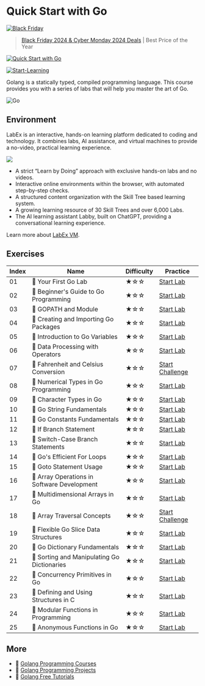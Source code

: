 # Quick Start with Go

[![Black Friday](https://file.labex.io/images/labex-bf24.png)](https://labex.io/pricing)

> [Black Friday 2024 & Cyber Monday 2024 Deals](https://labex.io/pricing) | Best Price of the Year

[![Quick Start with Go](https://cover-creator.appbot.io/quick-start-with-go.png)](https://labex.io/courses/quick-start-with-go)

[![Start-Learning](https://img.shields.io/badge/Start-Learning-whitesmoke?style=for-the-badge)](https://labex.io/courses/quick-start-with-go)

Golang is a statically typed, compiled programming language. This course provides you with a series of labs that will help you master the art of Go.

![Go](https://img.shields.io/badge/Go-whitesmoke?style=for-the-badge&logo=go)


## Environment

LabEx is an interactive, hands-on learning platform dedicated to coding and technology. It combines labs, AI assistance, and virtual machines to provide a no-video, practical learning experience.

![](https://tutorial-screenshot.getvm.io/images/vm-1725247253.png)

- A strict “Learn by Doing” approach with exclusive hands-on labs and no videos.
- Interactive online environments within the browser, with automated step-by-step checks.
- A structured content organization with the Skill Tree based learning system.
- A growing learning resource of 30 Skill Trees and over 6,000 Labs.
- The AI learning assistant Labby, built on ChatGPT, providing a conversational learning experience.

Learn more about [LabEx VM](https://support.labex.io/using-labex/virtual-machine).

## Exercises

|   Index | Name                                       | Difficulty   | Practice                                                                                                              |
|---------|--------------------------------------------|--------------|-----------------------------------------------------------------------------------------------------------------------|
|      01 | 📖 Your First Go Lab                        | ★☆☆          | <a target='_blank' href='https://labex.io/tutorials/go-your-first-go-lab-92714'>Start Lab</a>                         |
|      02 | 📖 Beginner's Guide to Go Programming       | ★☆☆          | <a target='_blank' href='https://labex.io/tutorials/go-beginner-s-guide-to-go-programming-149062'>Start Lab</a>       |
|      03 | 📖 GOPATH and Module                        | ★☆☆          | <a target='_blank' href='https://labex.io/tutorials/go-gopath-and-module-149063'>Start Lab</a>                        |
|      04 | 📖 Creating and Importing Go Packages       | ★☆☆          | <a target='_blank' href='https://labex.io/tutorials/go-creating-and-importing-go-packages-149064'>Start Lab</a>       |
|      05 | 📖 Introduction to Go Variables             | ★☆☆          | <a target='_blank' href='https://labex.io/tutorials/go-introduction-to-go-variables-149065'>Start Lab</a>             |
|      06 | 📖 Data Processing with Operators           | ★☆☆          | <a target='_blank' href='https://labex.io/tutorials/go-data-processing-with-operators-149066'>Start Lab</a>           |
|      07 | 🎯 Fahrenheit and Celsius Conversion        | ★☆☆          | <a target='_blank' href='https://labex.io/labs/go-fahrenheit-and-celsius-conversion-149060'>Start Challenge</a>       |
|      08 | 📖 Numerical Types in Go Programming        | ★☆☆          | <a target='_blank' href='https://labex.io/tutorials/go-numerical-types-in-go-programming-149067'>Start Lab</a>        |
|      09 | 📖 Character Types in Go                    | ★☆☆          | <a target='_blank' href='https://labex.io/tutorials/go-character-types-in-go-149068'>Start Lab</a>                    |
|      10 | 📖 Go String Fundamentals                   | ★☆☆          | <a target='_blank' href='https://labex.io/tutorials/go-go-string-fundamentals-149069'>Start Lab</a>                   |
|      11 | 📖 Go Constants Fundamentals                | ★☆☆          | <a target='_blank' href='https://labex.io/tutorials/go-go-constants-fundamentals-149070'>Start Lab</a>                |
|      12 | 📖 If Branch Statement                      | ★☆☆          | <a target='_blank' href='https://labex.io/tutorials/go-if-branch-statement-149071'>Start Lab</a>                      |
|      13 | 📖 Switch-Case Branch Statements            | ★☆☆          | <a target='_blank' href='https://labex.io/tutorials/go-switch-case-branch-statements-149072'>Start Lab</a>            |
|      14 | 📖 Go's Efficient For Loops                 | ★☆☆          | <a target='_blank' href='https://labex.io/tutorials/go-go-s-efficient-for-loops-149073'>Start Lab</a>                 |
|      15 | 📖 Goto Statement Usage                     | ★☆☆          | <a target='_blank' href='https://labex.io/tutorials/go-goto-statement-usage-149074'>Start Lab</a>                     |
|      16 | 📖 Array Operations in Software Development | ★☆☆          | <a target='_blank' href='https://labex.io/tutorials/go-array-operations-in-software-development-149075'>Start Lab</a> |
|      17 | 📖 Multidimensional Arrays in Go            | ★☆☆          | <a target='_blank' href='https://labex.io/tutorials/go-multidimensional-arrays-in-go-149076'>Start Lab</a>            |
|      18 | 🎯 Array Traversal Concepts                 | ★☆☆          | <a target='_blank' href='https://labex.io/labs/go-array-traversal-concepts-149061'>Start Challenge</a>                |
|      19 | 📖 Flexible Go Slice Data Structures        | ★☆☆          | <a target='_blank' href='https://labex.io/tutorials/go-flexible-go-slice-data-structures-149077'>Start Lab</a>        |
|      20 | 📖 Go Dictionary Fundamentals               | ★☆☆          | <a target='_blank' href='https://labex.io/tutorials/go-go-dictionary-fundamentals-149080'>Start Lab</a>               |
|      21 | 📖 Sorting and Manipulating Go Dictionaries | ★☆☆          | <a target='_blank' href='https://labex.io/tutorials/go-sorting-and-manipulating-go-dictionaries-149095'>Start Lab</a> |
|      22 | 📖 Concurrency Primitives in Go             | ★☆☆          | <a target='_blank' href='https://labex.io/tutorials/go-concurrency-primitives-in-go-149096'>Start Lab</a>             |
|      23 | 📖 Defining and Using Structures in C       | ★☆☆          | <a target='_blank' href='https://labex.io/tutorials/go-defining-and-using-structures-in-c-149097'>Start Lab</a>       |
|      24 | 📖 Modular Functions in Programming         | ★☆☆          | <a target='_blank' href='https://labex.io/tutorials/go-modular-functions-in-programming-149098'>Start Lab</a>         |
|      25 | 📖 Anonymous Functions in Go                | ★☆☆          | <a target='_blank' href='https://labex.io/tutorials/go-anonymous-functions-in-go-149099'>Start Lab</a>                |

## More

- 🔗 [Golang Programming Courses](https://github.com/labex-labs/awesome-programming-courses)
- 🔗 [Golang Programming Projects](https://github.com/labex-labs/awesome-programming-projects)
- 🔗 [Golang Free Tutorials](https://github.com/labex-labs/go-free-tutorials)

